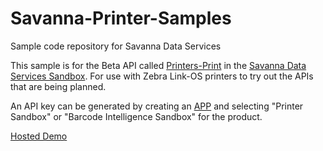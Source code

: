 # Savanna-Printer-Samples
Sample code repository for Savanna Data Services

This sample is for the Beta API called [Printers-Print](https://developer.zebra.com/apis/printers-print) in the [Savanna Data Services Sandbox](https://developer.zebra.com/sandbox-prototypes).  For use with Zebra Link-OS printers to try out the APIs that are being planned.    

An API key can be generated by creating an [APP](https://developer.zebra.com/user/me/apps) and selecting "Printer Sandbox" or "Barcode Intelligence Sandbox" for the product.   

[Hosted Demo](https://storage.googleapis.com/data_services_demos_live/Savanna-Printer-Samples-Beta/index.html)
